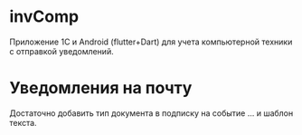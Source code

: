 # invComp

Приложение 1С и Android (flutter+Dart)
для учета компьютерной техники с отправкой уведомлений.

# Уведомления на почту

Достаточно добавить тип документа в подписку на событие ... и шаблон текста.
